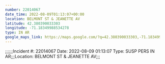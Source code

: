 ```yaml
---
number: 22014067
date_time: 2022-08-09T01:13:07+00:00
location: BELMONT ST & JEANETTE AV
latitude: 42.380390033303
longitude: -71.18349988534278
type: IN AR
google_maps_link: https://maps.google.com/?q=42.380390033303,-71.18349988534278
---
```


;;;;;;Incident #: 22014067  Date: 2022-08-09 01:13:07   Type: SUSP PERS IN AR;;;Location: BELMONT ST & JEANETTE AV;;;
